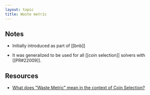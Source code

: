 ```yaml
---
layout: topic
title: Waste metric
---
```


## Notes

- Initially introduced as part of [[bnb]]

- It was generalized to be used for all [[coin selection]] solvers with [[PR#22009]].

<!-- uncomment to add
## History
-->
## Resources

- [What does "Waste Metric" mean in the context of Coin Selection?](https://bitcoin.stackexchange.com/questions/113622/what-does-waste-metric-mean-in-the-context-of-coin-selection)